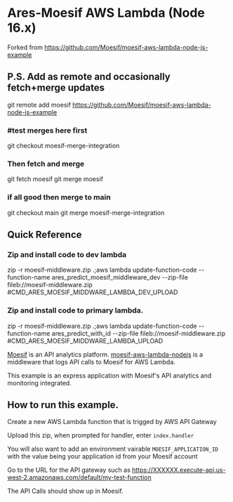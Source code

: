 # Ares-Moesif AWS Lambda (Node 16.x)

Forked from https://github.com/Moesif/moesif-aws-lambda-node-js-example


## P.S. Add as remote and occasionally fetch+merge updates
git remote add moesif https://github.com/Moesif/moesif-aws-lambda-node-js-example
### #test merges here first
git checkout moesif-merge-integration
### Then fetch and merge
git fetch moesif
git merge moesif
### if all good then merge to main
git checkout main
git merge moesif-merge-integration

## Quick Reference
### Zip and install code to dev lambda
zip -r moesif-middleware.zip .;aws lambda update-function-code --function-name ares_predict_moesif_middleware_dev --zip-file fileb://moesif-middleware.zip #CMD_ARES_MOESIF_MIDDWARE_LAMBDA_DEV_UPLOAD

### Zip and install code to primary lambda.
zip -r moesif-middleware.zip .;aws lambda update-function-code --function-name ares_predict_with_id --zip-file fileb://moesif-middleware.zip #CMD_ARES_MOESIF_MIDDWARE_LAMBDA_UPLOAD                  


[Moesif](https://www.moesif.com) is an API analytics platform.
[moesif-aws-lambda-nodejs](https://github.com/Moesif/moesif-aws-lambda-nodejs)
is a middleware that logs API calls to Moesif for AWS Lambda.

This example is an express application with Moesif's API analytics and monitoring integrated.


## How to run this example.

Create a new AWS Lambda function that is trigged by AWS API Gateway

Upload this zip, when prompted for handler, enter `index.handler`

You will also want to add an environment vairable `MOESIF_APPLICATION_ID` with the value being your 
application id from your Moesif account

Go to the URL for the API gateway such as https://XXXXXX.execute-api.us-west-2.amazonaws.com/default/my-test-function

The API Calls should show up in Moesif.

